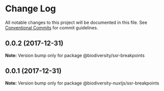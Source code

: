 # Change Log

All notable changes to this project will be documented in this file.
See [Conventional Commits](https://conventionalcommits.org) for commit guidelines.

<a name="0.0.2"></a>
## 0.0.2 (2017-12-31)




**Note:** Version bump only for package @biodiversity/ssr-breakpoints

<a name="0.0.1"></a>
## 0.0.1 (2017-12-31)




**Note:** Version bump only for package @biodiversity-nuxtjs/ssr-breakpoints

